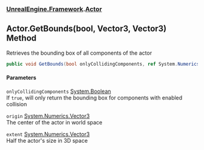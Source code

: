 ### [UnrealEngine.Framework](UnrealEngine_Framework.md 'UnrealEngine.Framework').[Actor](Actor.md 'UnrealEngine.Framework.Actor')
## Actor.GetBounds(bool, Vector3, Vector3) Method
Retrieves the bounding box of all components of the actor  
```csharp
public void GetBounds(bool onlyCollidingComponents, ref System.Numerics.Vector3 origin, ref System.Numerics.Vector3 extent);
```
#### Parameters
<a name='UnrealEngine_Framework_Actor_GetBounds(bool_System_Numerics_Vector3_System_Numerics_Vector3)_onlyCollidingComponents'></a>
`onlyCollidingComponents` [System.Boolean](https://docs.microsoft.com/en-us/dotnet/api/System.Boolean 'System.Boolean')  
If `true`, will only return the bounding box for components with enabled collision
  
<a name='UnrealEngine_Framework_Actor_GetBounds(bool_System_Numerics_Vector3_System_Numerics_Vector3)_origin'></a>
`origin` [System.Numerics.Vector3](https://docs.microsoft.com/en-us/dotnet/api/System.Numerics.Vector3 'System.Numerics.Vector3')  
The center of the actor in world space
  
<a name='UnrealEngine_Framework_Actor_GetBounds(bool_System_Numerics_Vector3_System_Numerics_Vector3)_extent'></a>
`extent` [System.Numerics.Vector3](https://docs.microsoft.com/en-us/dotnet/api/System.Numerics.Vector3 'System.Numerics.Vector3')  
Half the actor's size in 3D space
  
